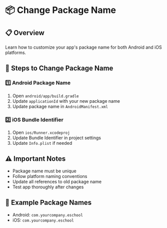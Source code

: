 # 📦 Change Package Name

## 📋 Overview
Learn how to customize your app's package name for both Android and iOS platforms.

## 🔄 Steps to Change Package Name

### 1️⃣ Android Package Name
1. Open `android/app/build.gradle`
2. Update `applicationId` with your new package name
3. Update package name in `AndroidManifest.xml`

### 2️⃣ iOS Bundle Identifier
1. Open `ios/Runner.xcodeproj`
2. Update Bundle Identifier in project settings
3. Update `Info.plist` if needed

## ⚠️ Important Notes
- Package name must be unique
- Follow platform naming conventions
- Update all references to old package name
- Test app thoroughly after changes

## 🔧 Example Package Names
- Android: `com.yourcompany.eschool`
- iOS: `com.yourcompany.eschool` 